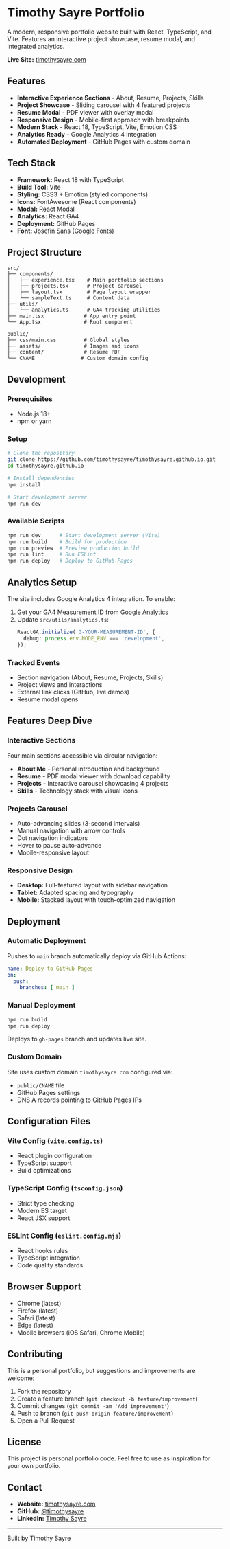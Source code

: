 # Timothy Sayre Portfolio

A modern, responsive portfolio website built with React, TypeScript, and Vite. Features an interactive project showcase, resume modal, and integrated analytics.

**Live Site:** [timothysayre.com](https://www.timothysayre.com)

## Features

- **Interactive Experience Sections** - About, Resume, Projects, Skills
- **Project Showcase** - Sliding carousel with 4 featured projects
- **Resume Modal** - PDF viewer with overlay modal
- **Responsive Design** - Mobile-first approach with breakpoints
- **Modern Stack** - React 18, TypeScript, Vite, Emotion CSS
- **Analytics Ready** - Google Analytics 4 integration
- **Automated Deployment** - GitHub Pages with custom domain

## Tech Stack

- **Framework:** React 18 with TypeScript
- **Build Tool:** Vite
- **Styling:** CSS3 + Emotion (styled components)
- **Icons:** FontAwesome (React components)
- **Modal:** React Modal
- **Analytics:** React GA4
- **Deployment:** GitHub Pages
- **Font:** Josefin Sans (Google Fonts)

## Project Structure

```
src/
├── components/
│   ├── experience.tsx    # Main portfolio sections
│   ├── projects.tsx      # Project carousel
│   ├── layout.tsx        # Page layout wrapper
│   └── sampleText.ts     # Content data
├── utils/
│   └── analytics.ts      # GA4 tracking utilities
├── main.tsx             # App entry point
└── App.tsx              # Root component

public/
├── css/main.css         # Global styles
├── assets/              # Images and icons
├── content/             # Resume PDF
└── CNAME               # Custom domain config
```

## Development

### Prerequisites
- Node.js 18+
- npm or yarn

### Setup
```bash
# Clone the repository
git clone https://github.com/timothysayre/timothysayre.github.io.git
cd timothysayre.github.io

# Install dependencies
npm install

# Start development server
npm run dev
```

### Available Scripts
```bash
npm run dev      # Start development server (Vite)
npm run build    # Build for production
npm run preview  # Preview production build
npm run lint     # Run ESLint
npm run deploy   # Deploy to GitHub Pages
```

## Analytics Setup

The site includes Google Analytics 4 integration. To enable:

1. Get your GA4 Measurement ID from [Google Analytics](https://analytics.google.com/)
2. Update `src/utils/analytics.ts`:
   ```typescript
   ReactGA.initialize('G-YOUR-MEASUREMENT-ID', {
     debug: process.env.NODE_ENV === 'development',
   });
   ```

### Tracked Events
- Section navigation (About, Resume, Projects, Skills)
- Project views and interactions
- External link clicks (GitHub, live demos)
- Resume modal opens

## Features Deep Dive

### Interactive Sections
Four main sections accessible via circular navigation:
- **About Me** - Personal introduction and background
- **Resume** - PDF modal viewer with download capability
- **Projects** - Interactive carousel showcasing 4 projects
- **Skills** - Technology stack with visual icons

### Projects Carousel
- Auto-advancing slides (3-second intervals)
- Manual navigation with arrow controls
- Dot navigation indicators
- Hover to pause auto-advance
- Mobile-responsive layout

### Responsive Design
- **Desktop:** Full-featured layout with sidebar navigation
- **Tablet:** Adapted spacing and typography
- **Mobile:** Stacked layout with touch-optimized navigation

## Deployment

### Automatic Deployment
Pushes to `main` branch automatically deploy via GitHub Actions:
```yaml
name: Deploy to GitHub Pages
on:
  push:
    branches: [ main ]
```

### Manual Deployment
```bash
npm run build
npm run deploy
```

Deploys to `gh-pages` branch and updates live site.

### Custom Domain
Site uses custom domain `timothysayre.com` configured via:
- `public/CNAME` file
- GitHub Pages settings
- DNS A records pointing to GitHub Pages IPs

## Configuration Files

### Vite Config (`vite.config.ts`)
- React plugin configuration
- TypeScript support
- Build optimizations

### TypeScript Config (`tsconfig.json`)
- Strict type checking
- Modern ES target
- React JSX support

### ESLint Config (`eslint.config.mjs`)
- React hooks rules
- TypeScript integration
- Code quality standards

## Browser Support

- Chrome (latest)
- Firefox (latest)
- Safari (latest)
- Edge (latest)
- Mobile browsers (iOS Safari, Chrome Mobile)

## Contributing

This is a personal portfolio, but suggestions and improvements are welcome:

1. Fork the repository
2. Create a feature branch (`git checkout -b feature/improvement`)
3. Commit changes (`git commit -am 'Add improvement'`)
4. Push to branch (`git push origin feature/improvement`)
5. Open a Pull Request

## License

This project is personal portfolio code. Feel free to use as inspiration for your own portfolio.

## Contact

- **Website:** [timothysayre.com](https://www.timothysayre.com)
- **GitHub:** [@timothysayre](https://github.com/buckyinsfo)
- **LinkedIn:** [Timothy Sayre](https://linkedin.com/in/timothysayre)

---

Built by Timothy Sayre